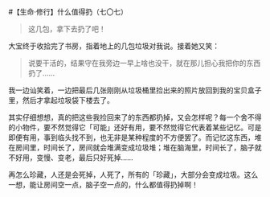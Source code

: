 #【生命⋅修行】什么值得扔（七〇七）

> 这几包，拿下去扔了吧！

大宝终于收拾完了书房，指着地上的几包垃圾对我说。接着她又笑：

> 说要干活的，结果守在我旁边一早上啥也没干，就在那儿担心我把你的东西扔了……

我一边讪笑着，一边把最后几张刚刚从垃圾桶里捡出来的照片放回到我的宝贝盒子里，然后才拿起垃圾袋下楼去了。

其实仔细想想，真的把这些我捡回来了的东西都扔掉，又会怎样呢？每一个舍不得的小物件，要不然觉得它「可能」还好有用，要不然觉得它代表着某些记忆。可是即便有用，事到临头找不到，也无非是某种程度的不方便罢了。而记忆这东西，堆在房间里，时间长了，房间就会堆满变成垃圾堆；堆在脑海里，时间长了，脑子就不好用，变慢、变老，最后只好死掉……

再怎么珍藏，人还是会死掉，人死了，所有的「珍藏」，大部分会变成垃圾。这么一想，能让房间空一点，脑子空一点的，什么都值得扔掉啊！